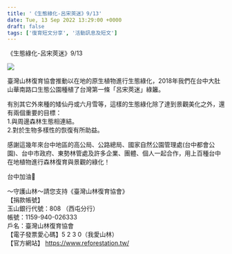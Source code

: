 ```yaml
---
title: '《生態綠化-呂宋莢迷》9/13'
date: Tue, 13 Sep 2022 13:29:00 +0000
draft: false
tags: ['復育短文分享', '活動訊息及短文']
---
```


《生態綠化-呂宋莢迷》9/13

![](https://www.reforestation.tw/wp-content/uploads/2022/11/95863613-6DAD-4122-BFEB-CC0C6842A7A9.jpeg)

  

臺灣山林復育協會推動以在地的原生植物進行生態綠化，2018年我們在台中大肚山華南路口生態公園種植了台灣第一條「呂宋莢迷」綠籬。

有別其它外來種的矮仙丹或六月雪等，這樣的生態綠化除了達到景觀美化之外，還有兩個重要的目標：  
1.與周邊森林生態相連結。  
2.對於生物多樣性的恢復有所助益。

感謝這幾年來台中地區的高公局、公路總局、國家自然公園管理處(台中都會公園)、台中市政府、東勢林管處及許多企業、團體、個人一起合作，用上百種台中在地植物進行森林復育與景觀的綠化！

台中加油💪

～守護山林～請您支持《臺灣山林復育協會》  
【捐款帳號】  
玉山銀行代號：808 （西屯分行）  
帳號：1159-940-026333  
戶名：臺灣山林復育協會  
【電子發票愛心碼】5 2 3 0（我愛山林）  
【官方網站】 https://www.reforestation.tw/